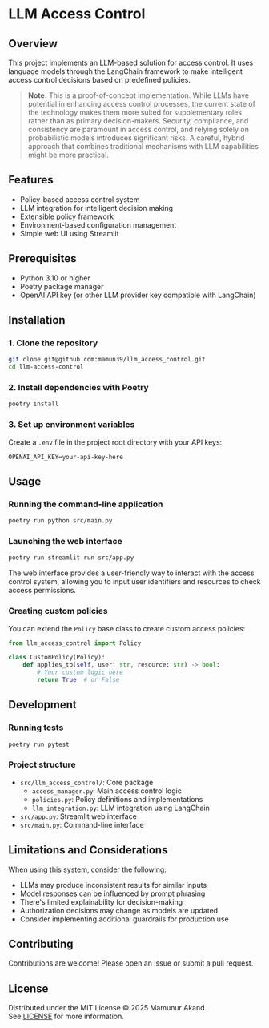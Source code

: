 # LLM Access Control

## Overview
This project implements an LLM-based solution for access control. It uses language models through the LangChain framework to make intelligent access control decisions based on predefined policies.

> **Note:** This is a proof-of-concept implementation. While LLMs have potential in enhancing access control processes, the current state of the technology makes them more suited for supplementary roles rather than as primary decision-makers. Security, compliance, and consistency are paramount in access control, and relying solely on probabilistic models introduces significant risks. A careful, hybrid approach that combines traditional mechanisms with LLM capabilities might be more practical.

## Features
- Policy-based access control system
- LLM integration for intelligent decision making
- Extensible policy framework
- Environment-based configuration management
- Simple web UI using Streamlit

## Prerequisites
- Python 3.10 or higher
- Poetry package manager
- OpenAI API key (or other LLM provider key compatible with LangChain)

## Installation

### 1. Clone the repository
```sh
git clone git@github.com:mamun39/llm_access_control.git
cd llm-access-control
```

### 2. Install dependencies with Poetry
```sh
poetry install
```

### 3. Set up environment variables
Create a `.env` file in the project root directory with your API keys:
```
OPENAI_API_KEY=your-api-key-here
```

## Usage

### Running the command-line application
```sh
poetry run python src/main.py
```

### Launching the web interface
```sh
poetry run streamlit run src/app.py
```

The web interface provides a user-friendly way to interact with the access control system, allowing you to input user identifiers and resources to check access permissions.

### Creating custom policies
You can extend the `Policy` base class to create custom access policies:

```python
from llm_access_control import Policy

class CustomPolicy(Policy):
    def applies_to(self, user: str, resource: str) -> bool:
        # Your custom logic here
        return True  # or False
```

## Development

### Running tests
```sh
poetry run pytest
```

### Project structure
- `src/llm_access_control/`: Core package
  - `access_manager.py`: Main access control logic
  - `policies.py`: Policy definitions and implementations
  - `llm_integration.py`: LLM integration using LangChain
- `src/app.py`: Streamlit web interface
- `src/main.py`: Command-line interface

## Limitations and Considerations

When using this system, consider the following:

- LLMs may produce inconsistent results for similar inputs
- Model responses can be influenced by prompt phrasing
- There's limited explainability for decision-making
- Authorization decisions may change as models are updated
- Consider implementing additional guardrails for production use

## Contributing
Contributions are welcome! Please open an issue or submit a pull request.

## License
Distributed under the MIT License © 2025 Mamunur Akand.  
See [LICENSE](./LICENSE) for more information.